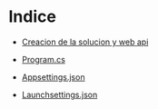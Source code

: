# Indice

- [Creacion de la solucion y web api](https://github.com/daniel18acevedo/DA2-Tecnologia/blob/web-api/creacion-del-proyecto.md)

- [Program.cs](https://github.com/daniel18acevedo/DA2-Tecnologia/blob/web-api/program.md)

- [Appsettings.json](https://github.com/daniel18acevedo/DA2-Tecnologia/blob/web-api/appsettings.md)

- [Launchsettings.json](https://github.com/daniel18acevedo/DA2-Tecnologia/blob/web-api/launchsettings.md)
